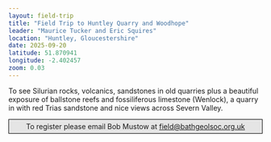 ```yaml
---
layout: field-trip
title: "Field Trip to Huntley Quarry and Woodhope"
leader: "Maurice Tucker and Eric Squires"
location: "Huntley, Gloucestershire"
date: 2025-09-20
latitude: 51.870941
longitude: -2.402457
zoom: 0.03
---
```

To see Silurian rocks, volcanics, sandstones in old quarries plus a beautiful exposure of ballstone reefs and fossiliferous limestone (Wenlock), a quarry in with red Trias sandstone and nice views across Severn Valley.


<div style="    border: 1px solid black;
    padding: 5px;
    background-color: #e5e5e5;
    max-width: 600px;
    text-align: center;
    margin: auto; margin-bottom: 20px;">To register please email Bob Mustow at <a href="mailto:field@bathgeolsoc.org.uk">field@bathgeolsoc.org.uk</a></div>
